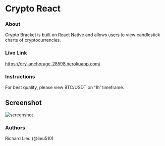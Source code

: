 # Crypto React

### About

Crypto Bracket is built on React Native and allows users to view candlestick charts of cryptocurrencies. 

### Live Link

https://dry-anchorage-28598.herokuapp.com/

### Instructions

For best quality, please view BTC/USDT on '1h' timeframe.

## Screenshot

![screenshot](public/assets/img/crypto-react.png)


### Authors

Richard Lieu (@lieu510)
